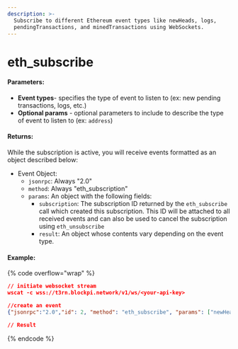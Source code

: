 ```yaml
---
description: >-
  Subscribe to different Ethereum event types like newHeads, logs,
  pendingTransactions, and minedTransactions using WebSockets.
---
```


# eth\_subscribe

#### **Parameters:**

* **Event types**- specifies the type of event to listen to (ex: new pending transactions, logs, etc.)
* **Optional params** - optional parameters to include to describe the type of event to listen to (ex: `address`)

#### **Returns:**

While the subscription is active, you will receive events formatted as an object described below:

* Event Object:
  * `jsonrpc`: Always "2.0"
  * `method`: Always "eth\_subscription"
  * `params`: An object with the following fields:
    * `subscription`: The subscription ID returned by the `eth_subscribe` call which created this subscription. This ID will be attached to all received events and can also be used to cancel the subscription using `eth_unsubscribe`
    * `result`: An object whose contents vary depending on the event type.

#### Example:

{% code overflow="wrap" %}
```json
// initiate websocket stream 
wscat -c wss://t3rn.blockpi.network/v1/ws/<your-api-key>

//create an event
{"jsonrpc":"2.0","id": 2, "method": "eth_subscribe", "params": ["newHeads"]}

// Result

```
{% endcode %}
